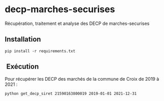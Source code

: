 # decp-marches-securises

Récupération, traitement et analyse des DECP de marches-securises

## Installation

```console
pip install -r requirements.txt
```

##  Exécution

Pour récupérer les DECP des marchés de la commune de Croix de 2019 à 2021 :

```console
python get_decp_siret 21590163800019 2019-01-01 2021-12-31
```
